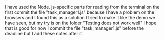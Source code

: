 I have used the Node. js-specific parts for reading from the terminal on the first commit the file "task_manager1.js" because I have a problem on the browsers and I found this as a solution
I tried to make it like the demo we have seen, but my try is on the folder "Testing does not work well" 
I hope that is good for now
I commit the file "task_manager1.js" before the deadline but I add these notes after it
